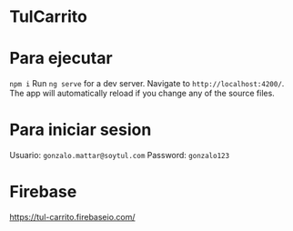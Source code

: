 # TulCarrito

# Para ejecutar
`npm i`
Run `ng serve` for a dev server. Navigate to `http://localhost:4200/`. The app will automatically reload if you change any of the source files.

# Para iniciar sesion
Usuario: `gonzalo.mattar@soytul.com`
Password: `gonzalo123`

# Firebase
https://tul-carrito.firebaseio.com/